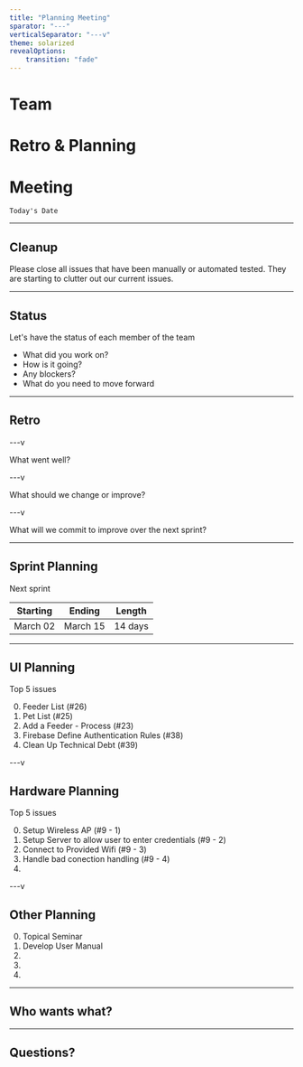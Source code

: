 ```yaml
---
title: "Planning Meeting"
sparator: "---"
verticalSeparator: "---v"
theme: solarized
revealOptions:
    transition: "fade"
---
```


# Team
# Retro & Planning
# Meeting

`Today's Date`

---

## Cleanup

Please close all issues that have been manually or automated tested. They are starting to clutter out our current issues.

---

## Status

Let's have the status of each member of the team

- What did you work on?
- How is it going?
- Any blockers?
- What do you need to move forward

---

## Retro

---v

What went well?

---v

What should we change or improve?

---v

What will we commit to improve over the next sprint?

---

## Sprint Planning

Next sprint

| Starting | Ending | Length |
| -------- | ------ | ------ |
| March 02 | March 15 | 14 days |

---

## UI Planning

Top 5 issues

0. Feeder List (#26)
1. Pet List (#25)
2. Add a Feeder - Process (#23)
3. Firebase Define Authentication Rules (#38)
4. Clean Up Technical Debt (#39)

---v

## Hardware Planning

Top 5 issues

0. Setup Wireless AP (#9 - 1)
1. Setup Server to allow user to enter credentials (#9 - 2)
2. Connect to Provided Wifi (#9 - 3)
3. Handle bad conection handling (#9 - 4)
4. 

---v

## Other Planning

0. Topical Seminar
1. Develop User Manual
2. 
3. 
4. 

---

## Who wants what?

---

## Questions?
